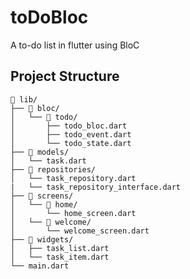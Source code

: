 # toDoBloc
A to-do list in flutter using BloC

## Project Structure

```plaintext
📂 lib/
├── 📂 bloc/
│   └── 📂 todo/
│       ├── todo_bloc.dart
│       ├── todo_event.dart
│       └── todo_state.dart
├── 📂 models/
│   └── task.dart
├── 📂 repositories/
│   └── task_repository.dart
|   └── task_repository_interface.dart
├── 📂 screens/
│   └── 📂 home/
│       └── home_screen.dart
│   └── 📂 welcome/
│       └── welcome_screen.dart
├── 📂 widgets/
│   ├── task_list.dart
│   └── task_item.dart
└── main.dart
